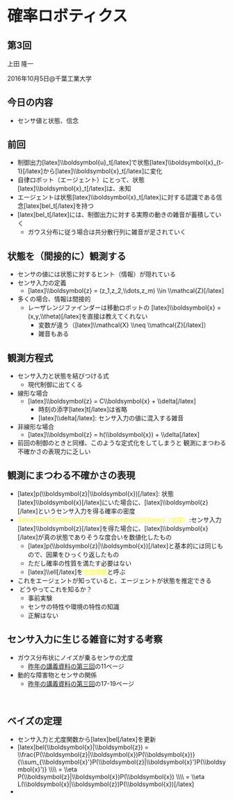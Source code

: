 <h1 style="font-size: 250%;">確率ロボティクス</h1>
<h2>第3回</h2>
上田 隆一

2016年10月5日\@千葉工業大学

<!--nextpage-->
<h2>今日の内容</h2>
<ul>
 	<li>センサ値と状態、信念</li>
</ul>
<!--nextpage-->
<h2>前回</h2>
<ul>
 	<li>制御出力[latex]\\boldsymbol{u}_t[/latex]で状態[latex]\\boldsymbol{x}_{t-1}[/latex]から[latex]\\boldsymbol{x}_t[/latex]に変化</li>
 	<li>自律ロボット（エージェント）にとって、状態[latex]\\boldsymbol{x}_t[/latex]は、未知</li>
 	<li>エージェントは状態[latex]\\boldsymbol{x}_t[/latex]に対する認識である信念[latex]bel_t[/latex]を持つ</li>
 	<li>[latex]bel_t[/latex]には、制御出力に対する実際の動きの雑音が蓄積していく
<ul>
 	<li>ガウス分布に従う場合は共分散行列に雑音が足されていく</li>
</ul>
</li>
</ul>
<!--nextpage-->
<h2>状態を（間接的に）観測する</h2>
<ul>
 	<li>センサの値には状態に対するヒント（情報）が隠れている</li>
 	<li>センサ入力の定義
<ul>
 	<li>[latex]\\boldsymbol{z} = (z_1,z_2,\\dots,z_m) \\in \\mathcal{Z}[/latex]</li>
</ul>
</li>
 	<li>多くの場合、情報は間接的
<ul>
 	<li>レーザレンジファインダーは移動ロボットの
[latex]\\boldsymbol{x} = (x,y,\\theta)[/latex]を直接は教えてくれない
<ul>
 	<li>変数が違う（[latex]\\mathcal{X} \\neq \\mathcal{Z}[/latex]）</li>
 	<li>雑音もある</li>
</ul>
</li>
</ul>
</li>
</ul>
<!--nextpage-->
<h2>観測方程式</h2>
<ul>
 	<li>センサ入力と状態を結びつける式
<ul>
 	<li>現代制御に出てくる</li>
</ul>
</li>
 	<li>線形な場合
<ul>
 	<li>[latex]\\boldsymbol{z} = C\\boldsymbol{x} + \\delta[/latex]
<ul>
 	<li>時刻の添字[latex]t[/latex]は省略</li>
 	<li>[latex]\\delta[/latex]: センサ入力の値に混入する雑音</li>
</ul>
</li>
</ul>
</li>
 	<li>非線形な場合
<ul>
 	<li>[latex]\\boldsymbol{z} = h(\\boldsymbol{x}) + \\delta[/latex]</li>
</ul>
</li>
 	<li>前回の制御のときと同様、このような定式化をしてしまうと
観測にまつわる不確かさの表現力に乏しい</li>
</ul>
<!--nextpage-->
<h2>観測にまつわる不確かさの表現</h2>
<ul>
 	<li>[latex]p(\\boldsymbol{z}|\\boldsymbol{x})[/latex]: 状態[latex]\\boldsymbol{x}[/latex]にいた場合に、[latex]\\boldsymbol{z}[/latex]というセンサ入力を得る確率の密度</li>
 	<li><span style="color: #ffff00;">[latex]\\ell(\\boldsymbol{x}|\\boldsymbol{z})[/latex]（尤度）</span>:センサ入力[latex]\\boldsymbol{z}[/latex]を得た場合に、[latex]\\boldsymbol{x}[/latex]が真の状態でありそうな度合いを数値化したもの
<ul>
 	<li>[latex]p(\\boldsymbol{z}|\\boldsymbol{x})[/latex]と基本的には同じもので、因果をひっくり返したもの</li>
 	<li>ただし確率の性質を満たす必要はない</li>
 	<li>[latex]\\ell[/latex]を<span style="color: #ffff00;">尤度関数</span>と呼ぶ</li>
</ul>
</li>
 	<li>これをエージェントが知っていると、エージェントが状態を推定できる</li>
 	<li> どうやってこれを知るか？
<ul>
 	<li>事前実験</li>
 	<li>センサの特性や環境の特性の知識</li>
 	<li>正解はない</li>
</ul>
</li>
</ul>
<!--nextpage-->
<h2>センサ入力に生じる雑音に対する考察</h2>
<ul>
 	<li>ガウス分布状にノイズが乗るセンサの尤度
<ul>
 	<li><a href="http://www.slideshare.net/ryuichiueda/ss-53911082?ref=https://lab.ueda.asia/?page_id=180" target="_blank">昨年の講義資料の第三回</a>の11ページ</li>
</ul>
</li>
 	<li>動的な障害物とセンサの関係
<ul>
 	<li><a href="http://www.slideshare.net/ryuichiueda/ss-53911082?ref=https://lab.ueda.asia/?page_id=180" target="_blank">昨年の講義資料の第三回</a>の17-19ページ</li>
</ul>
</li>
</ul>
&nbsp;

<!--nextpage-->
<h2>ベイズの定理</h2>
<ul>
 	<li>センサ入力と尤度関数から[latex]bel[/latex]を更新</li>
 	<li>[latex]bel(\\boldsymbol{x}|\\boldsymbol{z}) = \\frac{P(\\boldsymbol{z}|\\boldsymbol{x})P(\\boldsymbol{x})}{\\sum_{\\boldsymbol{x}'}P(\\boldsymbol{z}|\\boldsymbol{x}')P(\\boldsymbol{x}')} \\\\
= \\eta P(\\boldsymbol{z}|\\boldsymbol{x})P(\\boldsymbol{x}) \\\\
= \\eta L(\\boldsymbol{x}|\\boldsymbol{z})P(\\boldsymbol{x})[/latex]</li>
 	<li></li>
</ul>
